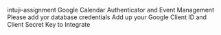 intuji-assignment
Google Calendar Authenticator and Event Management
Please add yor database credentials
Add up your Google Client ID and Client Secret Key to Integrate
